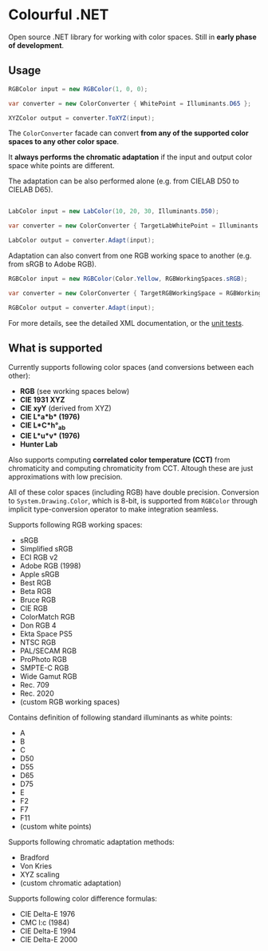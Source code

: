 Colourful .NET
==============

Open source .NET library for working with color spaces. Still in **early phase of development**.

Usage
-----

```csharp
RGBColor input = new RGBColor(1, 0, 0);

var converter = new ColorConverter { WhitePoint = Illuminants.D65 };

XYZColor output = converter.ToXYZ(input);
```

The `ColorConverter` facade can convert **from any of the supported color spaces to any other color space**.

It **always performs the chromatic adaptation** if the input and output color space white points are different.

The adaptation can be also performed alone (e.g. from CIELAB D50 to CIELAB D65).


```csharp

LabColor input = new LabColor(10, 20, 30, Illuminants.D50);

var converter = new ColorConverter { TargetLabWhitePoint = Illuminants.D65 };

LabColor output = converter.Adapt(input);
```

Adaptation can also convert from one RGB working space to another (e.g. from sRGB to Adobe RGB).

```csharp
RGBColor input = new RGBColor(Color.Yellow, RGBWorkingSpaces.sRGB);

var converter = new ColorConverter { TargetRGBWorkingSpace = RGBWorkingSpaces.AdobeRGB1998 };

RGBColor output = converter.Adapt(input);
```

For more details, see the detailed XML documentation, or the [unit tests](https://github.com/tompazourek/Colourful/tree/master/Colourful.Tests).

What is supported
-----------------

Currently supports following color spaces (and conversions between each other):

* **RGB** (see working spaces below)
* **CIE 1931 XYZ**
* **CIE xyY** (derived from XYZ)
* **CIE L\*a\*b\* (1976)**
* **CIE L\*C\*h°<sub>ab</sub>**
* **CIE L\*u\*v\* (1976)**
* **Hunter Lab**

Also supports computing **correlated color temperature (CCT)** from chromaticity and computing chromaticity from CCT. Altough these are just approximations with low precision.

All of these color spaces (including RGB) have double precision. Conversion to `System.Drawing.Color`, which is 8-bit, is supported from `RGBColor` through implicit type-conversion operator to make integration seamless.

Supports following RGB working spaces:

  * sRGB
  * Simplified sRGB
  * ECI RGB v2
  * Adobe RGB (1998)
  * Apple sRGB
  * Best RGB
  * Beta RGB
  * Bruce RGB
  * CIE RGB
  * ColorMatch RGB
  * Don RGB 4
  * Ekta Space PS5
  * NTSC RGB
  * PAL/SECAM RGB
  * ProPhoto RGB
  * SMPTE-C RGB
  * Wide Gamut RGB
  * Rec. 709
  * Rec. 2020
  * (custom RGB working spaces)

Contains definition of following standard illuminants as white points:

* A
* B
* C
* D50
* D55
* D65
* D75
* E
* F2
* F7
* F11
* (custom white points)

Supports following chromatic adaptation methods:

* Bradford
* Von Kries
* XYZ scaling
* (custom chromatic adaptation)

Supports following color difference formulas:

* CIE Delta-E 1976
* CMC l:c (1984)
* CIE Delta-E 1994
* CIE Delta-E 2000
